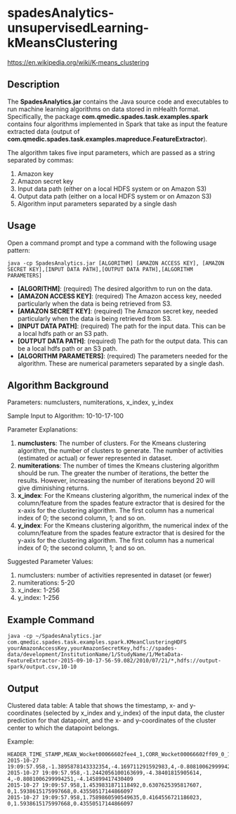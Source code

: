 # spadesAnalytics-unsupervisedLearning-kMeansClustering
https://en.wikipedia.org/wiki/K-means_clustering

Description
-----------
The **SpadesAnalytics.jar** contains the Java source code and executables to run machine learning algorithms on data stored in mHealth format.  Specifically, the package **com.qmedic.spades.task.examples.spark** contains four algorithms implemented in Spark that take as input the feature extracted data (output of **com.qmedic.spades.task.examples.mapreduce.FeatureExtractor**).  

The algorithm takes five input parameters, which are passed as a string separated by commas:

1. Amazon key
2. Amazon secret key
3. Input data path (either on a local HDFS system or on Amazon S3)
4. Output data path (either on a local HDFS system or on Amazon S3)
5. Algorithm input parameters separated by a single dash

Usage
-----
Open a command prompt and type a command with the following usage pattern:

```ShellSession
java -cp SpadesAnalytics.jar [ALGORITHM] [AMAZON ACCESS KEY], [AMAZON SECRET KEY],[INPUT DATA PATH],[OUTPUT DATA PATH],[ALGORITHM PARAMETERS]
```

- **[ALGORITHM]**: (required) The desired algorithm to run on the data.  
- **[AMAZON ACCESS KEY]**: (required) The Amazon access key, needed particularly when the data is being retrieved from S3.  
- **[AMAZON SECRET KEY]**: (required) The Amazon secret key, needed particularly when the data is being retrieved from S3.
- **[INPUT DATA PATH]**: (required) The path for the input data.  This can be a local hdfs path or an S3 path.  
- **[OUTPUT DATA PATH]**: (required) The path for the output data. This can be a local hdfs path or an S3 path.  
- **[ALGORITHM PARAMETERS]**: (required) The parameters needed for the algorithm.  These are numerical parameters separated by a single dash.

Algorithm Background
--------------------
Parameters: numclusters, numiterations, x_index, y_index

Sample Input to Algorithm: 10-10-17-100

Parameter Explanations:

1. **numclusters**: The number of clusters.  For the Kmeans clustering algorithm, the number of clusters to generate.  The number of activities (estimated or actual) or fewer represented in dataset.  
2. **numiterations**: The number of times the Kmeans clustering algorithm should be run.  The greater the number of iterations, the better the results.  However, increasing the number of iterations beyond 20 will give diminishing returns.  
3. **x_index**: For the Kmeans clustering algorithm, the numerical index of the column/feature from the spades feature extractor that is desired for the x-axis for the clustering algorithm.  The first column has a numerical index of 0; the second column, 1; and so on.  
4. **y_index**: For the Kmeans clustering algorithm, the numerical index of the column/feature from the spades feature extractor that is desired for the y-axis for the clustering algorithm.  The first column has a numerical index of 0; the second column, 1; and so on.    

Suggested Parameter Values:

1. numclusters: number of activities represented in dataset (or fewer)
2. numiterations: 5-20
3. x_index: 1-256
4. y_index: 1-256

Example Command
---------------
```ShellSession
java -cp ~/SpadesAnalytics.jar com.qmedic.spades.task.examples.spark.KMeanClusteringHDFS yourAmazonAccessKey,yourAmazonSecretKey,hdfs://spades-data/development/InstitutionName/1/StudyName/1/MetaData-FeatureExtractor-2015-09-10-17-56-59.082/2010/07/21/*,hdfs://output-spark/output.csv,10-10
```

Output
------
Clustered data table: A table that shows the timestamp, x- and y-coordinates (selected by x_index and y_index) of the input data, the cluster prediction for that datapoint, and the x- and y-coordinates of the cluster center to which the datapoint belongs.

Example:
```ShellSession
HEADER_TIME_STAMP,MEAN_Wocket00066602fee4_1,CORR_Wocket00066602ff09_0_1,CLUSTER_ID,CLUSTER_X,CLUSTER_Y
2015-10-27 19:09:57.958,-1.3895878143332354,-4.169711291592983,4,-0.8081006299994251,-4.145899417430409
2015-10-27 19:09:57.958,-1.2442056100163699,-4.38401815905614, 4,-0.8081006299994251,-4.145899417430409
2015-10-27 19:09:57.958,1.4539831871118492,0.6307625395817607, 0,1.5938615175997668,0.43550517144866097
2015-10-27 19:09:57.958,1.7589860590549635,0.4164556721186023, 0,1.5938615175997668,0.43550517144866097
```
